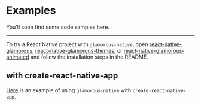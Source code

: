 # Examples

You'll soon find some code samples here.

---

To try a React Native project with `glamorous-native`, open [react-native-glamorous](react-native-glamorous), [react-native-glamorous-themes](react-native-glamorous-themes), or [react-native-glamorous-animated](react-native-glamorous-animated) and follow the installation steps in the README.

## with create-react-native-app

[Here](https://github.com/patitonar/create-glamorous-native-app) is an example  of using
`glamorous-native` with `create-react-native-app`.
